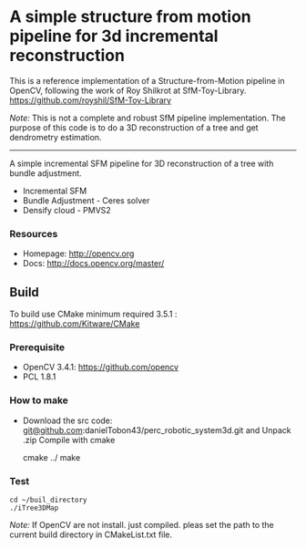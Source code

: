 
# A simple structure from motion pipeline for 3d incremental reconstruction

This is a reference implementation of a Structure-from-Motion pipeline in OpenCV, following the work of Roy Shilkrot at SfM-Toy-Library. https://github.com/royshil/SfM-Toy-Library

*Note:* This is not a complete and robust SfM pipeline implementation. The purpose of this code is to do a 3D reconstruction of a tree and get dendrometry estimation. 

----------------------

A simple incremental SFM pipeline for 3D reconstruction of a tree with bundle adjustment. 
* Incremental SFM
* Bundle Adjustment - Ceres solver
* Densify cloud - PMVS2 

### Resources

* Homepage: <http://opencv.org>
* Docs: <http://docs.opencv.org/master/>

## Build 

To build use CMake minimum required 3.5.1 : https://github.com/Kitware/CMake

### Prerequisite
- OpenCV 3.4.1: https://github.com/opencv
- PCL 1.8.1

### How to make
* Download the src code: git@github.com:danielTobon43/perc_robotic_system3d.git and Unpack .zip
Compile with cmake


	cmake ../
	make
 	 
### Test
	cd ~/buil_directory
	./iTree3DMap

*Note:*
If OpenCV are not install. just compiled. pleas set the path to the current build directory in CMakeList.txt file.



